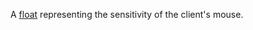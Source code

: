 A [float](https://developer.roblox.com/articles/Numbers "Float") representing the sensitivity of the client's mouse.
